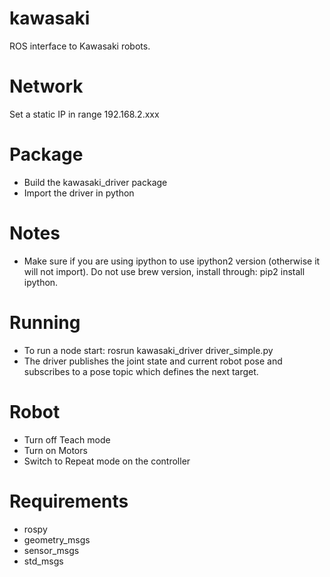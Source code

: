 # kawasaki
ROS interface to Kawasaki robots.


# Network
Set a static IP in range 192.168.2.xxx


# Package
- Build the kawasaki_driver package
- Import the driver in python


# Notes
- Make sure if you are using ipython to use ipython2 version (otherwise it will
  not import).
Do not use brew version, install through: pip2 install ipython.


# Running
- To run a node start: rosrun kawasaki_driver driver_simple.py
- The driver publishes the joint state and current robot pose and subscribes
  to a pose topic which defines the next target.


# Robot
- Turn off Teach mode
- Turn on Motors
- Switch to Repeat mode on the controller  


# Requirements
- rospy
- geometry_msgs
- sensor_msgs
- std_msgs
